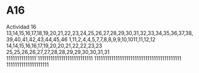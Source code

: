 # A16
Actividad 16
13,14,15,16,17,18,19,20,21,22,23,24,25,26,27,28,29,30,31,32,33,34,35,36,37,38,39,40,41,42,43,44,45,46
1,11,2,4,4,5,7,7,8,8,9,9,10,1011,11,12,12
14,14,15,16,16,17,19,20,20,21,22,22,23,23
25,25,26,26,27,27,28,28,29,29,30,30,31,31
11111111111111`11111111111111111111111111
11111111111111111111111111111111111111111
11111111111111111111